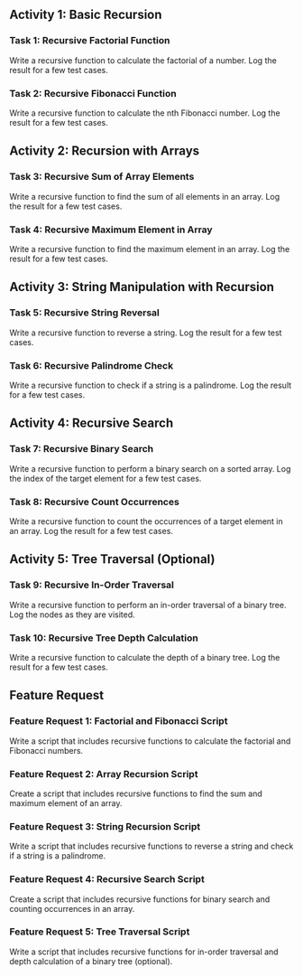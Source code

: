 ## Activity 1: Basic Recursion

### Task 1: Recursive Factorial Function
Write a recursive function to calculate the factorial of a number. Log the result for a few test cases.

### Task 2: Recursive Fibonacci Function
Write a recursive function to calculate the nth Fibonacci number. Log the result for a few test cases.

## Activity 2: Recursion with Arrays

### Task 3: Recursive Sum of Array Elements
Write a recursive function to find the sum of all elements in an array. Log the result for a few test cases.

### Task 4: Recursive Maximum Element in Array
Write a recursive function to find the maximum element in an array. Log the result for a few test cases.

## Activity 3: String Manipulation with Recursion

### Task 5: Recursive String Reversal
Write a recursive function to reverse a string. Log the result for a few test cases.

### Task 6: Recursive Palindrome Check
Write a recursive function to check if a string is a palindrome. Log the result for a few test cases.

## Activity 4: Recursive Search

### Task 7: Recursive Binary Search
Write a recursive function to perform a binary search on a sorted array. Log the index of the target element for a few test cases.

### Task 8: Recursive Count Occurrences
Write a recursive function to count the occurrences of a target element in an array. Log the result for a few test cases.

## Activity 5: Tree Traversal (Optional)

### Task 9: Recursive In-Order Traversal
Write a recursive function to perform an in-order traversal of a binary tree. Log the nodes as they are visited.

### Task 10: Recursive Tree Depth Calculation
Write a recursive function to calculate the depth of a binary tree. Log the result for a few test cases.

## Feature Request

### Feature Request 1: Factorial and Fibonacci Script
Write a script that includes recursive functions to calculate the factorial and Fibonacci numbers.

### Feature Request 2: Array Recursion Script
Create a script that includes recursive functions to find the sum and maximum element of an array.

### Feature Request 3: String Recursion Script
Write a script that includes recursive functions to reverse a string and check if a string is a palindrome.

### Feature Request 4: Recursive Search Script
Create a script that includes recursive functions for binary search and counting occurrences in an array.

### Feature Request 5: Tree Traversal Script
Write a script that includes recursive functions for in-order traversal and depth calculation of a binary tree (optional).